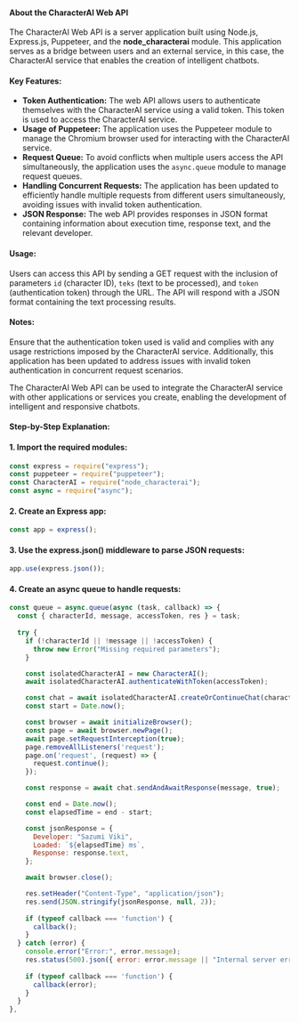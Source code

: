 #### About the CharacterAI Web API
The CharacterAI Web API is a server application built using Node.js, Express.js, Puppeteer, and the <b>node_characterai</b> module. This application serves as a bridge between users and an external service, in this case, the CharacterAI service that enables the creation of intelligent chatbots.

#### Key Features:

- <b>Token Authentication:</b> The web API allows users to authenticate themselves with the CharacterAI service using a valid token. This token is used to access the CharacterAI service.
- <b>Usage of Puppeteer:</b> The application uses the Puppeteer module to manage the Chromium browser used for interacting with the CharacterAI service.
- <b>Request Queue:</b> To avoid conflicts when multiple users access the API simultaneously, the application uses the ```async.queue``` module to manage request queues.
- <b>Handling Concurrent Requests:</b> The application has been updated to efficiently handle multiple requests from different users simultaneously, avoiding issues with invalid token authentication.
- <b>JSON Response:</b> The web API provides responses in JSON format containing information about execution time, response text, and the relevant developer.

#### Usage:

<p>Users can access this API by sending a GET request with the inclusion of parameters <code>id</code> (character ID), <code>teks</code> (text to be processed), and <code>token</code> (authentication token) through the URL. The API will respond with a JSON format containing the text processing results.</p>

#### Notes:

<p>Ensure that the authentication token used is valid and complies with any usage restrictions imposed by the CharacterAI service. Additionally, this application has been updated to address issues with invalid token authentication in concurrent request scenarios.

The CharacterAI Web API can be used to integrate the CharacterAI service with other applications or services you create, enabling the development of intelligent and responsive chatbots.</p>

#### Step-by-Step Explanation:

#### 1. Import the required modules:
```javascript
const express = require("express");
const puppeteer = require("puppeteer");
const CharacterAI = require("node_characterai");
const async = require("async");
```

#### 2. Create an Express app:
```javascript
const app = express();
```

#### 3. Use the express.json() middleware to parse JSON requests:
```javascript
app.use(express.json());
```

#### 4. Create an async queue to handle requests:
```javascript
const queue = async.queue(async (task, callback) => {
  const { characterId, message, accessToken, res } = task;
  
  try {
    if (!characterId || !message || !accessToken) {
      throw new Error("Missing required parameters");
    }

    const isolatedCharacterAI = new CharacterAI();
    await isolatedCharacterAI.authenticateWithToken(accessToken);

    const chat = await isolatedCharacterAI.createOrContinueChat(characterId);
    const start = Date.now();

    const browser = await initializeBrowser();
    const page = await browser.newPage();
    await page.setRequestInterception(true);
    page.removeAllListeners('request');
    page.on('request', (request) => {
      request.continue();
    });

    const response = await chat.sendAndAwaitResponse(message, true);

    const end = Date.now();
    const elapsedTime = end - start;

    const jsonResponse = {
      Developer: "Sazumi Viki",
      Loaded: `${elapsedTime} ms`,
      Response: response.text,
    };

    await browser.close();

    res.setHeader("Content-Type", "application/json");
    res.send(JSON.stringify(jsonResponse, null, 2));
    
    if (typeof callback === 'function') {
      callback();
    }
  } catch (error) {
    console.error("Error:", error.message);
    res.status(500).json({ error: error.message || "Internal server error" });
    
    if (typeof callback === 'function') {
      callback(error);
    }
  }
}, 
